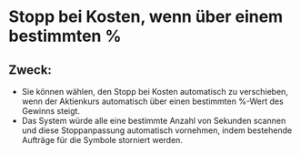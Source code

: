 # Stopp bei Kosten, wenn über einem bestimmten %

## Zweck:

- Sie können wählen, den Stopp bei Kosten automatisch zu verschieben, wenn der Aktienkurs automatisch über einen bestimmten %-Wert des Gewinns steigt.
- Das System würde alle eine bestimmte Anzahl von Sekunden scannen und diese Stoppanpassung automatisch vornehmen, indem bestehende Aufträge für die Symbole storniert werden.
